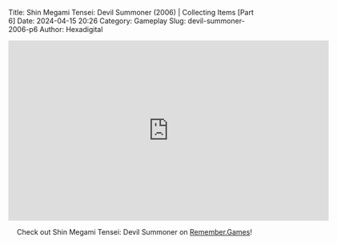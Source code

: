 Title: Shin Megami Tensei: Devil Summoner (2006) | Collecting Items [Part 6]
Date: 2024-04-15 20:26
Category: Gameplay
Slug: devil-summoner-2006-p6
Author: Hexadigital

<center><iframe src="https://www.youtube.com/embed/mal-4TvrCBY?feature=oembed" allow="accelerometer; autoplay; encrypted-media; gyroscope; picture-in-picture" width="640" height="360" frameborder="0"></iframe>

Check out Shin Megami Tensei: Devil Summoner on [Remember.Games](https://remember.games/game/7488/shin-megami-tensei-devil-summoner-raidou-kuzunoha-vs-the-soulless-army/)!</center>